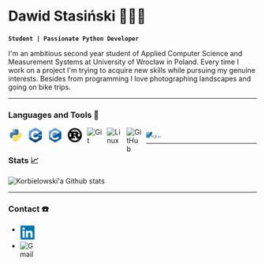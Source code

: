 # Dawid Stasiński 👨🏻‍💻

**`Student | Passionate Python Developer`**

I'm an ambitious second year student of Applied Computer Science and Measurement Systems at University of Wrocław in Poland. Every time I work on a project I'm trying to acquire new skills while pursuing my genuine interests. Besides from programming I love photographing landscapes and going on bike trips.

---

### Languages and Tools 🧰

<img align="left" alt="Python" width="30px" style="padding-right:10px;" src="https://github.com/devicons/devicon/blob/master/icons/python/python-original.svg" />
<img align="left" alt="C++" width="30px" style="padding-right:10px;" src="https://github.com/devicons/devicon/blob/master/icons/cplusplus/cplusplus-original.svg" />
<img align="left" alt="C" width="30px" style="padding-right:10px;" src="https://github.com/devicons/devicon/blob/v2.16.0/icons/c/c-original.svg" />
<img align="left" alt="Rust" width="30px" style="padding-right:10px;" src="https://github.com/devicons/devicon/blob/v2.16.0/icons/rust/rust-original.svg" />
<img align="left" alt="Git" width="30px" style="padding-right:10px;" src="https://cdn.jsdelivr.net/gh/devicons/devicon/icons/git/git-original.svg" />
<img align="left" alt="Linux" width="30px" style="padding-right:10px;" src="https://cdn.jsdelivr.net/gh/devicons/devicon/icons/linux/linux-original.svg" />
<img align="left" alt="GitHub" width="30px" style="padding-right:10px;" src="https://cdn.jsdelivr.net/gh/devicons/devicon/icons/github/github-original.svg" />
<img align="left" alt="Sqlite" width="30px" style="padding-right:10px;" src="https://github.com/devicons/devicon/blob/v2.16.0/icons/sqlite/sqlite-original-wordmark.svg" />
<br>

---

### Stats 📈

![Korbielowski'a Github stats](https://github-readme-stats.vercel.app/api?username=Korbielowski&show_icons=true&theme=gruvbox)

<!--<details>
---
### Something more about me 🙋🏻
 <summary><h3>Something more about me 🙋🏻</h3></summary>
</details>
-->
---

### Contact ☎️
* <a href="www.linkedin.com/in/dawid-stasinski123"><img align="left" alt="LinkedIn Profile" width="30px" style="padding-right:10px;" src="https://github.com/devicons/devicon/blob/master/icons/linkedin/linkedin-original.svg"/></a>

* <a href="mailto:dawidstasinski12@gmail.com"><img align="left" alt="Gmail" width="30px" style="padding-right:10px;" src="https://upload.wikimedia.org/wikipedia/commons/7/7e/Gmail_icon_%282020%29.svg"/></a>
